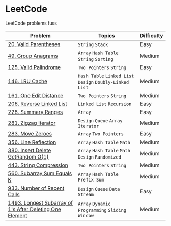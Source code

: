 # LeetCode

LeetCode problems fuss

| Problem | Topics | Difficulty |
| ------- | ------ | ---------- |
| [20. Valid Parentheses](https://leetcode.com/problems/valid-parentheses/) | `String` `Stack` | Easy |
| [49. Group Anagrams](https://leetcode.com/problems/group-anagrams/) | `Array` `Hash Table` `String` `Sorting` | Medium |
| [125. Valid Palindrome](https://leetcode.com/problems/valid-palindrome/) | `Two Pointers` `String` | Easy |
| [146. LRU Cache](https://leetcode.com/problems/lru-cache/) | `Hash Table` `Linked List` `Design` `Doubly-Linked List` | Medium |
| [161. One Edit Distance](https://github.com/doocs/leetcode/blob/main/solution/0100-0199/0161.One%20Edit%20Distance/README_EN.md) | `Two Pointers` `String` | Medium |
| [206. Reverse Linked List](https://leetcode.com/problems/reverse-linked-list/) | `Linked List` `Recursion` | Easy |
| [228. Summary Ranges](https://leetcode.com/problems/summary-ranges/) | `Array` | Easy |
| [281. Zigzag Iterator](https://github.com/doocs/leetcode/blob/main/solution/0200-0299/0281.Zigzag%20Iterator/README_EN.md)| `Design` `Queue` `Array` `Iterator`| Medium |
| [283. Move Zeroes](https://leetcode.com/problems/move-zeroes/) | `Array` `Two Pointers` | Easy |
| [356. Line Reflection](https://github.com/doocs/leetcode/blob/main/solution/0300-0399/0356.Line%20Reflection/README_EN.md) | `Array` `Hash Table` `Math` | Medium |
| [380. Insert Delete GetRandom O(1)](https://leetcode.com/problems/insert-delete-getrandom-o1/) | `Array` `Hash Table` `Math` `Design` `Randomized` | Medium |
| [443. String Compression](https://leetcode.com/problems/string-compression/) | `Two Pointers` `String` | Medium |
| [560. Subarray Sum Equals K](https://leetcode.com/problems/subarray-sum-equals-k/) | `Array` `Hash Table` `Prefix Sum` | Medium |
| [933. Number of Recent Calls](https://leetcode.com/problems/number-of-recent-calls/) | `Design` `Queue` `Data Stream` | Easy |
| [1493. Longest Subarray of 1's After Deleting One Element](https://leetcode.com/problems/longest-subarray-of-1s-after-deleting-one-element/) | `Array` `Dynamic Programming` `Sliding Window` | Medium |
